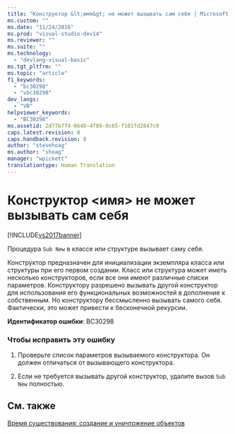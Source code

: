 ```yaml
---
title: "Конструктор &lt;имя&gt; не может вызывать сам себя | Microsoft Docs"
ms.custom: ""
ms.date: "11/24/2016"
ms.prod: "visual-studio-dev14"
ms.reviewer: ""
ms.suite: ""
ms.technology: 
  - "devlang-visual-basic"
ms.tgt_pltfrm: ""
ms.topic: "article"
f1_keywords: 
  - "bc30298"
  - "vbc30298"
dev_langs: 
  - "VB"
helpviewer_keywords: 
  - "BC30298"
ms.assetid: 2d77b7f4-0640-4f89-9c65-f101fd2847c0
caps.latest.revision: 8
caps.handback.revision: 8
author: "stevehoag"
ms.author: "shoag"
manager: "wpickett"
translationtype: Human Translation
---
```

# Конструктор &lt;имя&gt; не может вызывать сам себя
[!INCLUDE[vs2017banner](../../../csharp/includes/vs2017banner.md)]

Процедура `Sub New` в классе или структуре вызывает саму себя.  
  
 Конструктор предназначен для инициализации экземпляра класса или структуры при его первом создании.  Класс или структура может иметь несколько конструкторов, если все они имеют различные списки параметров.  Конструктору разрешено вызывать другой конструктор для использования его функциональных возможностей в дополнение к собственным.  Но конструктору бессмысленно вызывать самого себя. Фактически, это может привести к бесконечной рекурсии.  
  
 **Идентификатор ошибки**: BC30298  
  
### Чтобы исправить эту ошибку  
  
1.  Проверьте список параметров вызываемого конструктора.  Он должен отличаться от вызывающего конструктора.  
  
2.  Если не требуется вызывать другой конструктор, удалите вызов `Sub New` полностью.  
  
## См. также  
 [Время существования: создание и уничтожение объектов](../../../visual-basic/programming-guide/language-features/objects-and-classes/object-lifetime-how-objects-are-created-and-destroyed.md)